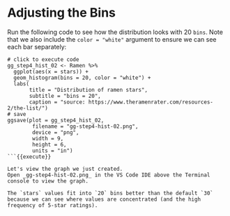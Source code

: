 # Adjusting the Bins

Run the following code to see how the distribution looks with 20 `bins`. Note that we also include the `color = "white"` argument to ensure we can see each bar separately:

```
# click to execute code
gg_step4_hist_02 <- Ramen %>%
  ggplot(aes(x = stars)) +
  geom_histogram(bins = 20, color = "white") +
  labs(
       title = "Distribution of ramen stars",
       subtitle = "bins = 20",
       caption = "source: https://www.theramenrater.com/resources-2/the-list/")
# save
ggsave(plot = gg_step4_hist_02,
        filename = "gg-step4-hist-02.png",
        device = "png",
        width = 9,
        height = 6,
        units = "in")
```{{execute}}

Let's view the graph we just created.
Open _gg-step4-hist-02.png_ in the VS Code IDE above the Terminal console to view the graph.

The `stars` values fit into `20` bins better than the default `30` because we can see where values are concentrated (and the high frequency of 5-star ratings).
